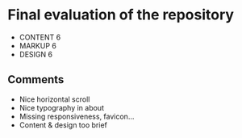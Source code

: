 # Final evaluation of the repository
- CONTENT  6
- MARKUP 6
- DESIGN 6

## Comments
- Nice horizontal scroll
- Nice typography in about
- Missing responsiveness, favicon…
- Content & design too brief
